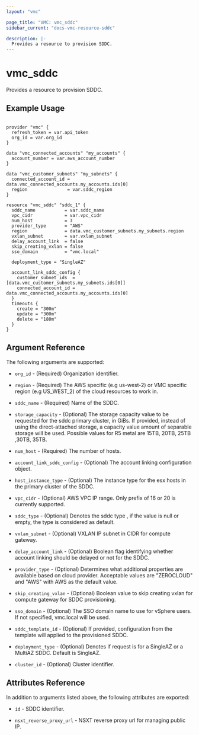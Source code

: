 ```yaml
---
layout: "vmc"

page_title: "VMC: vmc_sddc"
sidebar_current: "docs-vmc-resource-sddc"

description: |-
  Provides a resource to provision SDDC.
---
```


# vmc_sddc

Provides a resource to provision SDDC.

## Example Usage

```hcl

provider "vmc" {
  refresh_token = var.api_token
  org_id = var.org_id
}

data "vmc_connected_accounts" "my_accounts" {
  account_number = var.aws_account_number
}

data "vmc_customer_subnets" "my_subnets" {
  connected_account_id = data.vmc_connected_accounts.my_accounts.ids[0]
  region               = var.sddc_region
}

resource "vmc_sddc" "sddc_1" {
  sddc_name           = var.sddc_name
  vpc_cidr            = var.vpc_cidr
  num_host            = 3
  provider_type       = "AWS"
  region              = data.vmc_customer_subnets.my_subnets.region
  vxlan_subnet        = var.vxlan_subnet
  delay_account_link  = false
  skip_creating_vxlan = false
  sso_domain          = "vmc.local"

  deployment_type = "SingleAZ"

  account_link_sddc_config {
    customer_subnet_ids  = [data.vmc_customer_subnets.my_subnets.ids[0]]
    connected_account_id = data.vmc_connected_accounts.my_accounts.ids[0]
  }
  timeouts {
    create = "300m"
    update = "300m"
    delete = "180m"
  }
}

```

## Argument Reference

The following arguments are supported:

* `org_id` - (Required) Organization identifier.

* `region` - (Required)  The AWS specific (e.g us-west-2) or VMC specific region (e.g US_WEST_2) of the cloud resources to work in.

* `sddc_name` - (Required) Name of the SDDC.

* `storage_capacity` - (Optional) The storage capacity value to be requested for the sddc primary cluster,
   in GiBs. If provided, instead of using the direct-attached storage, a capacity value amount of
   separable storage will be used. Possible values for R5 metal are 15TB, 20TB, 25TB ,30TB, 35TB.

* `num_host` - (Required) The number of hosts.

* `account_link_sddc_config` - (Optional) The account linking configuration object.

* `host_instance_type` -  (Optional) The instance type for the esx hosts in the primary cluster of the SDDC.

* `vpc_cidr` - (Optional) AWS VPC IP range. Only prefix of 16 or 20 is currently supported.

* `sddc_type` - (Optional) Denotes the sddc type , if the value is null or empty, the type is considered
   as default.

* `vxlan_subnet` - (Optional) VXLAN IP subnet in CIDR for compute gateway.

* `delay_account_link` - (Optional)  Boolean flag identifying whether account linking should be delayed
   or not for the SDDC.

* `provider_type` - (Optional)  Determines what additional properties are available based on cloud
   provider. Acceptable values are "ZEROCLOUD" and "AWS" with AWS as the default value.

* `skip_creating_vxlan` - (Optional) Boolean value to skip creating vxlan for compute gateway for SDDC provisioning.

* `sso_domain` - (Optional) The SSO domain name to use for vSphere users. If not specified, vmc.local will be used.

* `sddc_template_id` - (Optional) If provided, configuration from the template will applied to the provisioned SDDC.

* `deployment_type` - (Optional) Denotes if request is for a SingleAZ or a MultiAZ SDDC. Default is SingleAZ.

* `cluster_id` - (Optional) Cluster identifier.

## Attributes Reference

In addition to arguments listed above, the following attributes are exported:

* `id` - SDDC identifier.

* `nsxt_reverse_proxy_url` - NSXT reverse proxy url for managing public IP.

